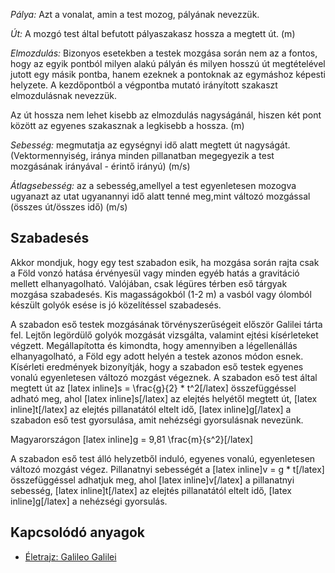 *Pálya:* Azt a vonalat, amin a test mozog, pályának nevezzük.

*Út:* A mozgó test által befutott pályaszakasz hossza a megtett út. (m)

*Elmozdulás:* Bizonyos esetekben a testek mozgása során nem az a fontos, hogy az egyik pontból milyen alakú pályán és milyen hosszú út megtételével jutott egy másik pontba, hanem ezeknek a pontoknak az egymáshoz képesti helyzete. A kezdőpontból a végpontba mutató irányított szakaszt elmozdulásnak nevezzük.

Az út hossza nem lehet kisebb az elmozdulás nagyságánál, hiszen két pont között az egyenes szakasznak a legkisebb a hossza. (m)

*Sebesség:* megmutatja az egységnyi idő alatt megtett út nagyságát. (Vektormennyiség, iránya minden pillanatban megegyezik a test mozgásának irányával - érintő irányú) (m/s)

*Átlagsebesség:* az a sebesség,amellyel a test egyenletesen mozogva ugyanazt az utat ugyanannyi idő alatt tenné meg,mint változó mozgással (összes út/összes idő) (m/s)

## Szabadesés

Akkor mondjuk, hogy egy test szabadon esik, ha mozgása során rajta csak a Föld vonzó hatása érvényesül vagy minden egyéb hatás a gravitáció mellett elhanyagolható. Valójában, csak légüres térben eső tárgyak mozgása szabadesés. Kis magasságokból (1-2 m) a vasból vagy ólomból készült golyók esése is jó közelítéssel szabadesés.

A szabadon eső testek mozgásának törvényszerűségeit először Galilei tárta fel. Lejtőn legördülő golyók mozgását vizsgálta, valamint ejtési kísérleteket végzett. Megállapította és kimondta, hogy amennyiben a légellenállás elhanyagolható, a Föld egy adott helyén a testek azonos módon esnek. Kísérleti eredmények bizonyítják, hogy a szabadon eső testek egyenes vonalú egyenletesen változó mozgást végeznek. A szabadon eső test által megtett út az [latex inline]s = \frac{g}{2} * t^2[/latex] összefüggéssel adható meg, ahol [latex inline]s[/latex] az elejtés helyétől megtett út, [latex inline]t[/latex] az elejtés pillanatától eltelt idő, [latex inline]g[/latex] a szabadon eső test gyorsulása, amit nehézségi gyorsulásnak nevezünk.

Magyarországon [latex inline]g = 9,81 \frac{m}{s^2}[/latex]

A szabadon eső test álló helyzetből induló, egyenes vonalú, egyenletesen változó mozgást végez. Pillanatnyi sebességét a [latex inline]v = g * t[/latex] összefüggéssel adhatjuk meg, ahol [latex inline]v[/latex] a pillanatnyi sebesség, [latex inline]t[/latex] az elejtés pillanatától eltelt idő, [latex inline]g[/latex] a nehézségi gyorsulás.

## Kapcsolódó anyagok

 - [Életrajz: Galileo Galilei](/note/2425/)
